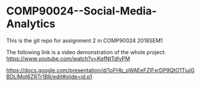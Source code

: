 # COMP90024--Social-Media-Analytics

This is the git repo for assignment 2 in COMP90024 2018SEM1

The following link is a video demonstration of the whole project: https://www.youtube.com/watch?v=KqfNtTdIyPM


https://docs.google.com/presentation/d/1oFHb_oWAEeFZlFxrDP9QtO1TiujGBDLlMql6ZRTr1B8/edit#slide=id.p1

